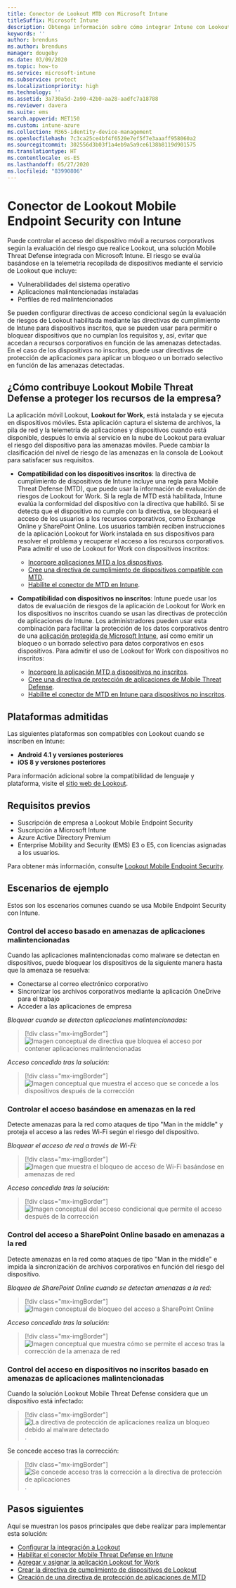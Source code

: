 ```yaml
---
title: Conector de Lookout MTD con Microsoft Intune
titleSuffix: Microsoft Intune
description: Obtenga información sobre cómo integrar Intune con Lookout Mobile Threat Defense (MTD) para controlar el acceso de los dispositivos móviles a los recursos corporativos.
keywords: ''
author: brenduns
ms.author: brenduns
manager: dougeby
ms.date: 03/09/2020
ms.topic: how-to
ms.service: microsoft-intune
ms.subservice: protect
ms.localizationpriority: high
ms.technology: ''
ms.assetid: 3a730a5d-2a90-42b0-aa28-aadfc7a18788
ms.reviewer: davera
ms.suite: ems
search.appverid: MET150
ms.custom: intune-azure
ms.collection: M365-identity-device-management
ms.openlocfilehash: 7c3ca25ce4bf4f6520e7ef5f7e3aaaff958060a2
ms.sourcegitcommit: 302556d3b03f1a4eb9a5a9ce6138b8119d901575
ms.translationtype: HT
ms.contentlocale: es-ES
ms.lasthandoff: 05/27/2020
ms.locfileid: "83990806"
---
```

# <a name="lookout-mobile-endpoint-security-connector-with-intune"></a>Conector de Lookout Mobile Endpoint Security con Intune

Puede controlar el acceso del dispositivo móvil a recursos corporativos según la evaluación del riesgo que realice Lookout, una solución Mobile Threat Defense integrada con Microsoft Intune. El riesgo se evalúa basándose en la telemetría recopilada de dispositivos mediante el servicio de Lookout que incluye:
- Vulnerabilidades del sistema operativo
- Aplicaciones malintencionadas instaladas
- Perfiles de red malintencionados

Se pueden configurar directivas de acceso condicional según la evaluación de riesgos de Lookout habilitada mediante las directivas de cumplimiento de Intune para dispositivos inscritos, que se pueden usar para permitir o bloquear dispositivos que no cumplan los requisitos y, así, evitar que accedan a recursos corporativos en función de las amenazas detectadas. En el caso de los dispositivos no inscritos, puede usar directivas de protección de aplicaciones para aplicar un bloqueo o un borrado selectivo en función de las amenazas detectadas.

## <a name="how-do-intune-and-lookout-mobile-endpoint-security-help-protect-company-resources"></a>¿Cómo contribuye Lookout Mobile Threat Defense a proteger los recursos de la empresa?

La aplicación móvil Lookout, **Lookout for Work**, está instalada y se ejecuta en dispositivos móviles. Esta aplicación captura el sistema de archivos, la pila de red y la telemetría de aplicaciones y dispositivos cuando está disponible, después lo envía al servicio en la nube de Lookout para evaluar el riesgo del dispositivo para las amenazas móviles. Puede cambiar la clasificación del nivel de riesgo de las amenazas en la consola de Lookout para satisfacer sus requisitos.

- **Compatibilidad con los dispositivos inscritos**: la directiva de cumplimiento de dispositivos de Intune incluye una regla para Mobile Threat Defense (MTD), que puede usar la información de evaluación de riesgos de Lookout for Work. Si la regla de MTD está habilitada, Intune evalúa la conformidad del dispositivo con la directiva que habilitó. Si se detecta que el dispositivo no cumple con la directiva, se bloqueará el acceso de los usuarios a los recursos corporativos, como Exchange Online y SharePoint Online. Los usuarios también reciben instrucciones de la aplicación Lookout for Work instalada en sus dispositivos para resolver el problema y recuperar el acceso a los recursos corporativos. Para admitir el uso de Lookout for Work con dispositivos inscritos:
  - [Incorpore aplicaciones MTD a los dispositivos](../protect/mtd-apps-ios-app-configuration-policy-add-assign.md).
  - [Cree una directiva de cumplimiento de dispositivos compatible con MTD](../protect/mtd-device-compliance-policy-create.md).
  - [Habilite el conector de MTD en Intune](../protect/mtd-connector-enable.md).

- **Compatibilidad con dispositivos no inscritos**: Intune puede usar los datos de evaluación de riesgos de la aplicación de Lookout for Work en los dispositivos no inscritos cuando se usan las directivas de protección de aplicaciones de Intune. Los administradores pueden usar esta combinación para facilitar la protección de los datos corporativos dentro de una [aplicación protegida de Microsoft Intune](../apps/apps-supported-intune-apps.md), así como emitir un bloqueo o un borrado selectivo para datos corporativos en esos dispositivos. Para admitir el uso de Lookout for Work con dispositivos no inscritos:
  - [Incorpore la aplicación MTD a dispositivos no inscritos](../protect/mtd-add-apps-unenrolled-devices.md).
  - [Cree una directiva de protección de aplicaciones de Mobile Threat Defense](../protect/mtd-app-protection-policy.md).
  - [Habilite el conector de MTD en Intune para dispositivos no inscritos](../protect/mtd-enable-unenrolled-devices.md).

## <a name="supported-platforms"></a>Plataformas admitidas

Las siguientes plataformas son compatibles con Lookout cuando se inscriben en Intune:

- **Android 4.1 y versiones posteriores**  
- **iOS 8 y versiones posteriores**  

Para información adicional sobre la compatibilidad de lenguaje y plataforma, visite el [sitio web de Lookout](https://personal.support.lookout.com/hc/articles/114094140253).  

## <a name="prerequisites"></a>Requisitos previos

- Suscripción de empresa a Lookout Mobile Endpoint Security  
- Suscripción a Microsoft Intune
- Azure Active Directory Premium
- Enterprise Mobility and Security (EMS) E3 o E5, con licencias asignadas a los usuarios.  

Para obtener más información, consulte [Lookout Mobile Endpoint Security](https://www.lookout.com/products/mobile-endpoint-security).

## <a name="sample-scenarios"></a>Escenarios de ejemplo

Estos son los escenarios comunes cuando se usa Mobile Endpoint Security con Intune.

### <a name="control-access-based-on-threats-from-malicious-apps"></a>Control del acceso basado en amenazas de aplicaciones malintencionadas

Cuando las aplicaciones malintencionadas como malware se detectan en dispositivos, puede bloquear los dispositivos de la siguiente manera hasta que la amenaza se resuelva:

- Conectarse al correo electrónico corporativo
- Sincronizar los archivos corporativos mediante la aplicación OneDrive para el trabajo
- Acceder a las aplicaciones de empresa

*Bloquear cuando se detectan aplicaciones malintencionadas:*

> [!div class="mx-imgBorder"]
> ![Imagen conceptual de directiva que bloquea el acceso por contener aplicaciones malintencionadas](./media/lookout-mobile-threat-defense-connector/malicious-apps-blocked.png)

*Acceso concedido tras la solución:*

> [!div class="mx-imgBorder"]
> ![Imagen conceptual que muestra el acceso que se concede a los dispositivos después de la corrección](./media/lookout-mobile-threat-defense-connector/malicious-apps-unblocked.png)

### <a name="control-access-based-on-threat-to-network"></a>Controlar el acceso basándose en amenazas en la red

Detecte amenazas para la red como ataques de tipo "Man in the middle" y proteja el acceso a las redes Wi-Fi según el riesgo del dispositivo.

*Bloquear el acceso de red a través de Wi-Fi:*

> [!div class="mx-imgBorder"]
> ![Imagen que muestra el bloqueo de acceso de Wi-Fi basándose en amenazas de red](./media/lookout-mobile-threat-defense-connector/network-wifi-blocked.png)

*Acceso concedido tras la solución:*

> [!div class="mx-imgBorder"]
> ![Imagen conceptual del acceso condicional que permite el acceso después de la corrección](./media/lookout-mobile-threat-defense-connector/network-wifi-unblocked.png)

### <a name="control-access-to-sharepoint-online-based-on-threat-to-network"></a>Control del acceso a SharePoint Online basado en amenazas a la red

Detecte amenazas en la red como ataques de tipo "Man in the middle" e impida la sincronización de archivos corporativos en función del riesgo del dispositivo.

*Bloqueo de SharePoint Online cuando se detectan amenazas a la red:*

> [!div class="mx-imgBorder"]
> ![Imagen conceptual de bloqueo del acceso a SharePoint Online](./media/lookout-mobile-threat-defense-connector/network-spo-blocked.png)

*Acceso concedido tras la solución:*

> [!div class="mx-imgBorder"]
> ![Imagen conceptual que muestra cómo se permite el acceso tras la corrección de la amenaza de red](./media/lookout-mobile-threat-defense-connector/network-spo-unblocked.png)

### <a name="control-access-on-unenrolled-devices-based-on-threats-from-malicious-apps"></a>Control del acceso en dispositivos no inscritos basado en amenazas de aplicaciones malintencionadas

Cuando la solución Lookout Mobile Threat Defense considera que un dispositivo está infectado:
> [!div class="mx-imgBorder"]
> ![La directiva de protección de aplicaciones realiza un bloqueo debido al malware detectado](./media/lookout-mobile-threat-defense-connector/lookout-app-policy-block.png).

Se concede acceso tras la corrección:

> [!div class="mx-imgBorder"]
> ![Se concede acceso tras la corrección a la directiva de protección de aplicaciones](./media/lookout-mobile-threat-defense-connector/lookout-app-policy-remediated.png).

## <a name="next-steps"></a>Pasos siguientes

Aquí se muestran los pasos principales que debe realizar para implementar esta solución:

- [Configurar la integración a Lookout](lookout-mtd-connector-integration.md)
- [Habilitar el conector Mobile Threat Defense en Intune](mtd-connector-enable.md)
- [Agregar y asignar la aplicación Lookout for Work](mtd-apps-ios-app-configuration-policy-add-assign.md)
- [Crear la directiva de cumplimiento de dispositivos de Lookout](mtd-device-compliance-policy-create.md)
- [Creación de una directiva de protección de aplicaciones de MTD](mtd-app-protection-policy.md)
